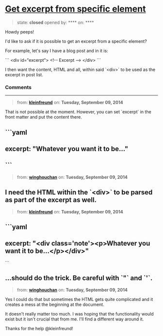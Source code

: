# [Get excerpt from specific element](https://github.com/jekyll/jekyll-help/issues/145)

> state: **closed** opened by: **** on: ****

Howdy peeps!

I&#x27;d like to ask if it is possible to get an excerpt from a specific element?

For example, let&#x27;s say I have a blog post and in it is:

&#x60;&#x60;&#x60;
&lt;div id=&quot;excerpt&quot;&gt;
  &lt;!-- Excerpt --&gt;
&lt;/div&gt;
&#x60;&#x60;&#x60;

I then want the content, HTML and all, within said &#x60;&lt;div&gt;&#x60; to be used as the excerpt in post list.

### Comments

---
> from: [**kleinfreund**](https://github.com/jekyll/jekyll-help/issues/145#issuecomment-54933634) on: **Tuesday, September 09, 2014**

That is not possible at the moment. However, you can set &#x60;excerpt&#x60; in the front matter and put the content there.

&#x60;&#x60;&#x60;yaml
---
excerpt: &quot;Whatever you want it to be…&quot;
---
&#x60;&#x60;&#x60;
---
> from: [**winghouchan**](https://github.com/jekyll/jekyll-help/issues/145#issuecomment-54972113) on: **Tuesday, September 09, 2014**

I need the HTML within the &#x60;&lt;div&gt;&#x60; to be parsed as part of the excerpt as well.
---
> from: [**kleinfreund**](https://github.com/jekyll/jekyll-help/issues/145#issuecomment-54973157) on: **Tuesday, September 09, 2014**

&#x60;&#x60;&#x60;yaml
---
excerpt: &quot;&lt;div class=&#x27;note&#x27;&gt;&lt;p&gt;Whatever you want it to be…&lt;/p&gt;&lt;/div&gt;&quot;
---
&#x60;&#x60;&#x60;

…should do the trick. Be careful with &#x60;&quot;&#x60; and &#x60;&#x27;&#x60;.
---
> from: [**winghouchan**](https://github.com/jekyll/jekyll-help/issues/145#issuecomment-54974746) on: **Tuesday, September 09, 2014**

Yes I could do that but sometimes the HTML gets quite complicated and it creates a mess at the beginning at the document.

It doesn&#x27;t really matter too much. I was hoping that the functionality would exist but it isn&#x27;t crucial that from me. I&#x27;ll find a different way around it.

Thanks for the help @kleinfreund!
